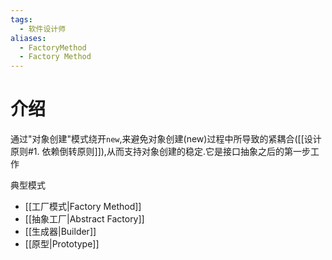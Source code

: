 ```yaml
---
tags:
  - 软件设计师
aliases:
  - FactoryMethod
  - Factory Method
---
```

# 介绍

通过"对象创建"模式绕开`new`,来避免对象创建(new)过程中所导致的紧耦合([[设计原则#1. 依赖倒转原则]]),从而支持对象创建的稳定.它是接口抽象之后的第一步工作

典型模式
- [[工厂模式|Factory Method]]
- [[抽象工厂|Abstract Factory]]
- [[生成器|Builder]]
- [[原型|Prototype]]



